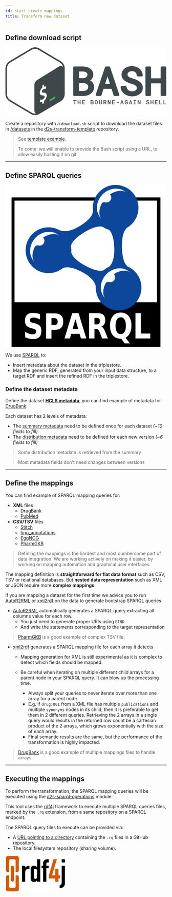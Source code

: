 ```yaml
---
id: start-create-mappings
title: Transform new dataset
---
```


## Define download script

[![Bash](/img/bash_logo.png)](https://devhints.io/bash)

Create a repository with a `download.sh` script to download the dataset files in [/datasets](https://github.com/MaastrichtU-IDS/d2s-download/tree/master/datasets) in the [d2s-transform-template](https://github.com/MaastrichtU-IDS/d2s-transform-template) repository.

> See [template example](https://github.com/MaastrichtU-IDS/d2s-download/blob/master/datasets/TEMPLATE/download.sh).

> To come: we will enable to provide the Bash script using a URL, to allow easily hosting it on git.

---

## Define SPARQL queries

[![SPARQL](/img/sparql_logo.png)](https://www.w3.org/TR/sparql11-overview/)

We use [SPARQL](https://www.w3.org/TR/sparql11-query/) to:

* Insert metadata about the dataset in the triplestore.
* Map the generic RDF, generated from your input data structure, to a target RDF and insert the refined RDF in the triplestore.

### Define the dataset metadata

Define the dataset [**HCLS metadata**](https://www.w3.org/TR/hcls-dataset/), you can find example of metadata for [DrugBank](https://github.com/MaastrichtU-IDS/d2s-transform-template/tree/master/mapping/drugbank/metadata/1).

Each dataset has 2 levels of metadata:
* The [summary metadata](https://github.com/MaastrichtU-IDS/d2s-transform-template/blob/master/mapping/drugbank/metadata/1/metadata-drugbank-summary.rq) need to be defined once for each dataset *(~10 fields to fill)*
* The [distribution metadata](https://github.com/MaastrichtU-IDS/d2s-transform-template/blob/master/mapping/drugbank/metadata/1/metadata-drugbank-1.rq) need to be defined for each new version *(~6 fields to fill)*


> Some distribution metadata is retrieved from the summary

> Most metadata fields don't need changes between versions

---

## Define the mappings

You can find example of SPARQL mapping queries for:

* **XML** files
  * [DrugBank](https://github.com/MaastrichtU-IDS/d2s-transform-template/tree/master/mapping/drugbank/transform/1)
  * [PubMed](https://github.com/MaastrichtU-IDS/d2s-transform-template/tree/master/mapping/pubmed/transform/1)
* **CSV/TSV** files
  * [Stitch](https://github.com/MaastrichtU-IDS/d2s-transform-template/blob/master/mapping/stitch/transform/1/insert-stitch.rq)
  * [hpo_annotations](https://github.com/MaastrichtU-IDS/d2s-transform-template/blob/master/mapping/hpo_annotations/transform/1/genes_to_phenotype.tsv.rq)
  * [EggNOG](https://github.com/MaastrichtU-IDS/d2s-transform-template/blob/master/mapping/eggnog/transform/1/insert-eggnog.rq)
  * [PharmGKB](https://github.com/MaastrichtU-IDS/d2s-transform-template/blob/master/mapping/pharmgkb/transform/1/insert-pharmgkb.rq)

> Defining the mappings is the hardest and most cumbersome part of data integration. We are working actively on making it easier, by working on mapping automation and graphical user interfaces.

The mapping definition is **straightforward for flat data format** such as CSV, TSV or relational databases. But **nested data representation** such as XML or JSON require more **complex mappings**.

If you are mapping a dataset for the first time we advice you to run [AutoR2RML](https://github.com/MaastrichtU-IDS/AutoR2RML) or [xml2rdf](https://github.com/MaastrichtU-IDS/xml2rdf) on the data to generate bootstrap SPARQL queries

* [AutoR2RML](https://github.com/MaastrichtU-IDS/AutoR2RML) automatically generates a SPARQL query extracting all columns value for each row. 
  * You just need to generate proper URIs using `BIND`
  * And write the statements corresponding to the target representation


> [PharmGKB](https://github.com/MaastrichtU-IDS/d2s-transform-template/blob/master/mapping/pharmgkb/transform/1/insert-pharmgkb.rq) is a good example of complex TSV file.

* [xml2rdf](https://github.com/MaastrichtU-IDS/xml2rdf) generates a SPARQL mapping file for each array it detects
  * Mapping generation for XML is still experimental as it is complex to detect which fields should be mapped.
  * Be careful when iterating on multiple different child arrays for a parent node in your SPARQL query. It can blow up the processing time. 

    * Always split your queries to never iterate over more than one array for a parent node.
    * E.g. if `drug:001` from a XML file has multiple `publications` and multiple `synonyms` nodes in its child, then it is preferable to get them in 2 different queries. Retrieving the 2 arrays in a single query would results in the returned row count be a cartesian product of the 2 arrays, which grows exponentially with the size of each array.
    * Final semantic results are the same, but the performance of the transformation is highly impacted.

> [DrugBank](https://github.com/MaastrichtU-IDS/d2s-transform-template/tree/master/mapping/drugbank/transform/1) is a good example of multiple mappings files to handle arrays.

---

## Executing the mappings

To perform the transformation, the SPARQL mapping queries will be executed using the [d2s-sparql-operations](https://github.com/MaastrichtU-IDS/d2s-sparql-operations) module. 

This tool uses the [rdf4j](https://rdf4j.eclipse.org/) framework to execute multiple SPARQL queries files, marked by the `.rq` extension, from a same repository on a SPARQL endpoint.

The SPARQL query files to execute can be provided via:
* A [URL pointing to a directory](https://github.com/MaastrichtU-IDS/d2s-transform-template/tree/master/mapping/drugbank/transform/1) containing the `.rq` files in a GitHub repository.
* The local filesystem repository (sharing volume).


[![RDF4J](/img/RDF4J_logo.png)](https://rdf4j.eclipse.org/)